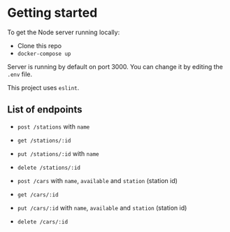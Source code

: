 # Getting started

To get the Node server running locally:

- Clone this repo
- `docker-compose up`

Server is running by default on port 3000. You can change it by editing the `.env` file.

This project uses `eslint`.

## List of endpoints

- `post /stations` with `name`
- `get /stations/:id`
- `put /stations/:id` with `name`
- `delete /stations/:id`

- `post /cars` with `name`, `available` and `station` (station id)
- `get /cars/:id`
- `put /cars/:id` with `name`, `available` and `station` (station id)
- `delete /cars/:id`
